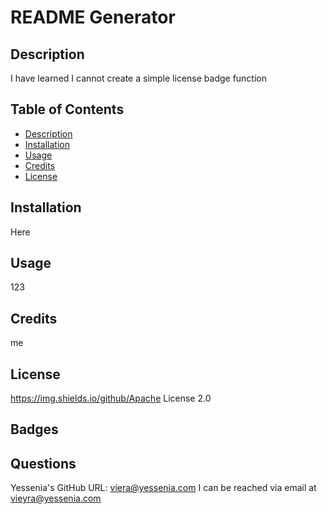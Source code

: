 # README Generator

  ## Description
  I have learned I cannot create a simple license badge function
  
  ## Table of Contents

  - [Description](#description)
  - [Installation](#installation)
  - [Usage](#usage)
  - [Credits](#credits)
  - [License](#license)
  
  ## Installation
  Here

  ## Usage
  123
 
  ## Credits
  me
  
  ## License
  https://img.shields.io/github/Apache License 2.0

  ## Badges
  
  ## Questions
  Yessenia's GitHub URL: viera@yessenia.com
  I can be reached via email at vieyra@yessenia.com
